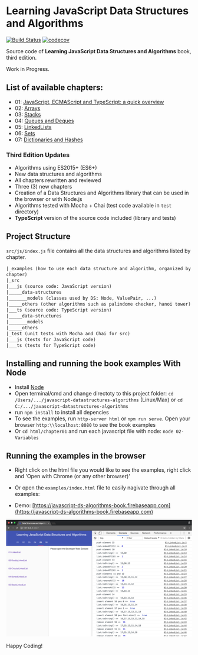 Learning JavaScript Data Structures and Algorithms
====================================

[![Build Status](https://travis-ci.org/loiane/javascript-datastructures-algorithms.svg?branch=third-edition)](https://travis-ci.org/loiane/javascript-datastructures-algorithms)
[![codecov](https://codecov.io/gh/loiane/javascript-datastructures-algorithms/branch/third-edition/graph/badge.svg)](https://codecov.io/gh/loiane/javascript-datastructures-algorithms)

Source code of **Learning JavaScript Data Structures and Algorithms** book, third edition.

Work in Progress.

## List of available chapters:

* 01: [JavaScript, ECMAScript and TypeScript: a quick overview](https://github.com/loiane/javascript-datastructures-algorithms/tree/third-edition/examples/chapter01)
* 02: [Arrays](https://github.com/loiane/javascript-datastructures-algorithms/tree/third-edition/examples/chapter02)
* 03: [Stacks](https://github.com/loiane/javascript-datastructures-algorithms/tree/third-edition/examples/chapter03)
* 04: [Queues and Deques](https://github.com/loiane/javascript-datastructures-algorithms/tree/third-edition/examples/chapter04)
* 05: [LinkedLists](https://github.com/loiane/javascript-datastructures-algorithms/tree/third-edition/examples/chapter05)
* 06: [Sets](https://github.com/loiane/javascript-datastructures-algorithms/tree/third-edition/examples/chapter06)
* 07: [Dictionaries and Hashes](https://github.com/loiane/javascript-datastructures-algorithms/tree/third-edition/examples/chapter07)

### Third Edition Updates

* Algorithms using ES2015+ (ES6+)
* New data structures and algorithms
* All chapters rewritten and reviewed 
* Three (3) new chapters
* Creation of a Data Structures and Algorithms library that can be used in the browser or with Node.js
* Algorithms tested with Mocha + Chai (test code available in `test` directory)
* **TypeScript** version of the source code included (library and tests)

## Project Structure

`src/js/index.js` file contains all the data structures and algorithms listed by chapter.

```
|_examples (how to use each data structure and algorithm, organized by chapter)
|_src 
|___js (source code: JavaScript version)
|_____data-structures
|_______models (classes used by DS: Node, ValuePair, ...)
|_____others (other algorithms such as palindome checker, hanoi tower)
|___ts (source code: TypeScript version)
|_____data-structures
|_______models
|_____others
|_test (unit tests with Mocha and Chai for src)
|___js (tests for JavaScript code)
|___ts (tests for TypeScript code)
```

## Installing and running the book examples With Node

* Install [Node](https://nodejs.org)
* Open terminal/cmd and change directoty to this project folder: `cd /Users/.../javascript-datastructures-algorithms` (Linux/Max) or `cd C:/.../javascript-datastructures-algorithms`
* run `npm install` to install all depencies
* To see the examples, run `http-server html` or `npm run serve`. Open your browser `http:\\localhost:8080` to see the book examples
* Or `cd html/chapter01` and run each javascript file with node: `node 02-Variables`

## Running the examples in the browser

* Right click on the html file you would like to see the examples, right click and 'Open with Chrome (or any other browser)'

* Or open the `examples/index.html` file to easily nagivate through all examples:

* Demo: [https://javascript-ds-algorithms-book.firebaseapp.com](https://javascript-ds-algorithms-book.firebaseapp.com)

<img src="examples/examples-screenshot.png">

Happy Coding!
